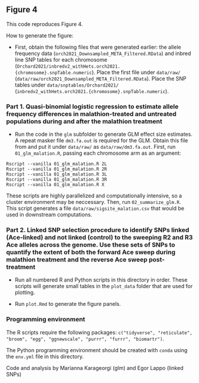 ## Figure 4

This code reproduces Figure 4.

How to generate the figure:

* First, obtain the following files that were generated earlier: the allele frequency data (`orch2021_Downsampled_META_Filtered.RData`) and inbred line SNP tables for each chromosome (`Orchard2021/inbredv2_withHets.orch2021.{chromosome}.snpTable.numeric`). Place the first file under `data/raw/` (`data/raw/orch2021_Downsampled_META_Filtered.RData`). Place the SNP tables under `data/snptables/Orchard2021/` (`inbredv2_withHets.orch2021.{chromosome}.snpTable.numeric`).


### Part 1. Quasi-binomial logistic regression to estimate allele frequency differences in malathion-treated and untreated populations during and after the malathion treatment


* Run the code in the `glm` subfolder to generate GLM effect size estimates. A repeat masker file `dm3.fa.out` is required for the GLM. Obtain this file from and put it under `data/raw/` as `data/raw/dm3.fa.out`. First, run `01_glm_malation.R`, passing each chromosome arm as an argument:

```
Rscript --vanilla 01_glm_malation.R 2L
Rscript --vanilla 01_glm_malation.R 2R
Rscript --vanilla 01_glm_malation.R 3L
Rscript --vanilla 01_glm_malation.R 3R
Rscript --vanilla 01_glm_malation.R X
```

These scripts are highly parallelized and computationally intensive, so a cluster environment may be neccessary. Then, run `02_summarize_glm.R`. This script generates a file `data/raw/sigsite_malation.csv` that would be used in downstream computations.

### Part 2. Linked SNP selection procedure to identify SNPs linked (Ace-linked) and not linked (control) to the sweeping R2 and R3 Ace alleles across the genome. Use these sets of SNPs to quantify the extent of both the forward Ace sweep during malathion treatment and the reverse Ace sweep post-treatment


* Run all numbered R and Python scripts in this directory in order. These scripts will generate small tables in the `plot_data` folder that are used for plotting.

* Run `plot.Rmd` to generate the figure panels.

### Programming environment

The R scripts require the following packages: `c("tidyverse", "reticulate", "broom", "egg", "ggnewscale", "purrr", "furrr", "biomartr")`.

The Python programming environment should be created with `conda` using the `env.yml` file in this directory.

Code and analysis by Marianna Karageorgi (glm) and Egor Lappo (linked SNPs)

